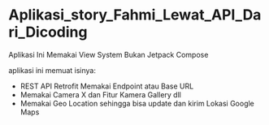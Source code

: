 # Aplikasi_story_Fahmi_Lewat_API_Dari_Dicoding
Aplikasi Ini Memakai View System Bukan Jetpack Compose

aplikasi ini memuat isinya:
- REST API Retrofit Memakai Endpoint atau Base URL
- Memakai Camera X dan Fitur Kamera Gallery dll
- Memakai Geo Location sehingga bisa update dan kirim Lokasi Google Maps
